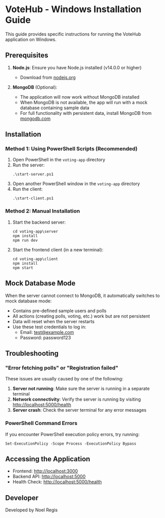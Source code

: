 # VoteHub - Windows Installation Guide

This guide provides specific instructions for running the VoteHub application on Windows.

## Prerequisites

1. **Node.js**: Ensure you have Node.js installed (v14.0.0 or higher)
   - Download from [nodejs.org](https://nodejs.org/)

2. **MongoDB** (Optional):
   - The application will now work without MongoDB installed
   - When MongoDB is not available, the app will run with a mock database containing sample data
   - For full functionality with persistent data, install MongoDB from [mongodb.com](https://www.mongodb.com/try/download/community)

## Installation

### Method 1: Using PowerShell Scripts (Recommended)

1. Open PowerShell in the `voting-app` directory
2. Run the server:
   ```
   .\start-server.ps1
   ```
3. Open another PowerShell window in the `voting-app` directory
4. Run the client:
   ```
   .\start-client.ps1
   ```

### Method 2: Manual Installation

1. Start the backend server:
   ```
   cd voting-app\server
   npm install
   npm run dev
   ```

2. Start the frontend client (in a new terminal):
   ```
   cd voting-app\client
   npm install
   npm start
   ```

## Mock Database Mode

When the server cannot connect to MongoDB, it automatically switches to mock database mode:

- Contains pre-defined sample users and polls
- All actions (creating polls, voting, etc.) work but are not persistent
- Data will reset when the server restarts
- Use these test credentials to log in:
  - Email: test@example.com
  - Password: password123

## Troubleshooting

### "Error fetching polls" or "Registration failed"

These issues are usually caused by one of the following:

1. **Server not running**: Make sure the server is running in a separate terminal
2. **Network connectivity**: Verify the server is running by visiting [http://localhost:5000/health](http://localhost:5000/health)
3. **Server crash**: Check the server terminal for any error messages

### PowerShell Command Errors

If you encounter PowerShell execution policy errors, try running:
```
Set-ExecutionPolicy -Scope Process -ExecutionPolicy Bypass
```

## Accessing the Application

- Frontend: [http://localhost:3000](http://localhost:3000)
- Backend API: [http://localhost:5000](http://localhost:5000)
- Health Check: [http://localhost:5000/health](http://localhost:5000/health)

## Developer

Developed by Noel Regis 